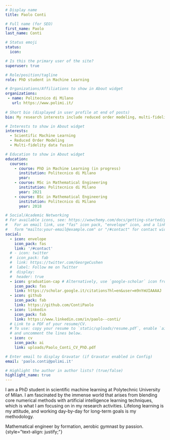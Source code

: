 ```yaml
---
# Display name
title: Paolo Conti

# Full name (for SEO)
first_name: Paolo
last_name: Conti

# Status emoji
status:
  icon:

# Is this the primary user of the site?
superuser: true

# Role/position/tagline
role: PhD student in Machine Learning

# Organizations/Affiliations to show in About widget
organizations:
 - name: Politecnico di Milano
   url: https://www.polimi.it/
   
# Short bio (displayed in user profile at end of posts)
bio: My research interests include reduced order modeling, multi-fidelity, ...

# Interests to show in About widget
interests:
  - Scientific Machine Learning
  - Reduced Order Modeling
  - Multi-fidelity data fusion

# Education to show in About widget
education:
  courses:
    - course: PhD in Machine Learning (in progress)
      institution: Politecnico di Milano
      year: 
    - course: MSc in Mathematical Engineering  
      institution: Politecnico di Milano
      year: 2021
    - course: BSc in Mathematical Engineering 
      institution: Politecnico di Milano
      year: 2018

# Social/Academic Networking
# For available icons, see: https://wowchemy.com/docs/getting-started/page-builder/#icons
#   For an email link, use "fas" icon pack, "envelope" icon, and a link in the
#   form "mailto:your-email@example.com" or "/#contact" for contact widget.
social:
  - icon: envelope
    icon_pack: fas
    link: '/#contact'
  # - icon: twitter
  #  icon_pack: fab
  #  link: https://twitter.com/GeorgeCushen
  #  label: Follow me on Twitter
  #  display:
  #  header: true
  - icon: graduation-cap # Alternatively, use `google-scholar` icon from `ai` icon pack
    icon_pack: fas
    link: https://scholar.google.it/citations?hl=en&user=m9nYmUIAAAAJ
  - icon: github
    icon_pack: fab
    link: https://github.com/ContiPaolo
  - icon: linkedin
    icon_pack: fab
    link: https://www.linkedin.com/in/paolo--conti/
  # Link to a PDF of your resume/CV.
  # To use: copy your resume to `static/uploads/resume.pdf`, enable `ai` icons in `params.yaml`,
  # and uncomment the lines below.
  - icon: cv
    icon_pack: ai
    link: uploads/Paolo_Conti_CV_PhD.pdf

# Enter email to display Gravatar (if Gravatar enabled in Config)
email: 'paolo.conti@polimi.it'

# Highlight the author in author lists? (true/false)
highlight_name: true
---
```


I am a PhD student in scientific machine learning at Polytechnic University of Milan. I am fascinated by the immense world that arises from blending core numerical methods with artificial intelligence learning techniques, which is what I am focusing on in my research activities. Lifelong learning is my attitude, and working day-by-day for long-term goals is my methodology.

Mathematical engineer by formation, aerobic gymnast by passion.
{style="text-align: justify;"}
